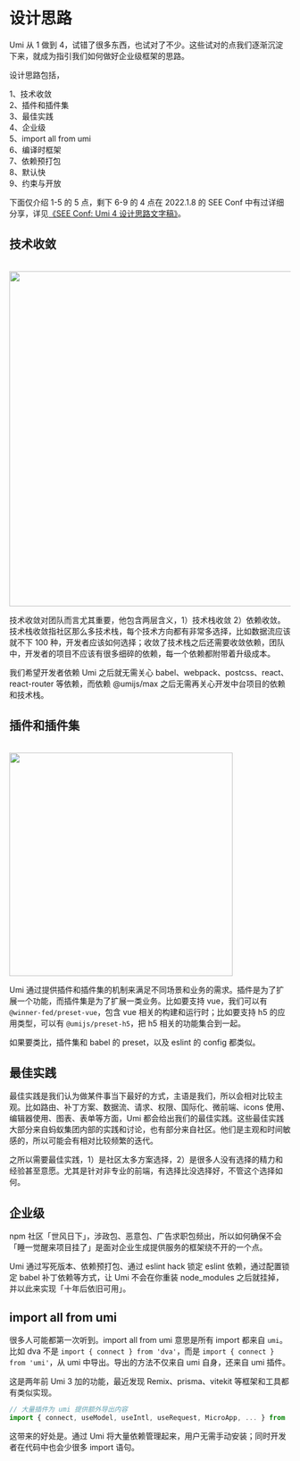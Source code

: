 # 设计思路

Umi 从 1 做到 4，试错了很多东西，也试对了不少。这些试对的点我们逐渐沉淀下来，就成为指引我们如何做好企业级框架的思路。

设计思路包括，

1、技术收敛<br />
2、插件和插件集<br />
3、最佳实践<br />
4、企业级<br />
5、import all from umi<br />
6、编译时框架<br />
7、依赖预打包<br />
8、默认快<br />
9、约束与开放<br />

下面仅介绍 1-5 的 5 点，剩下 6-9 的 4 点在 2022.1.8 的 SEE Conf 中有过详细分享，详见[《SEE Conf: Umi 4 设计思路文字稿》](https://mp.weixin.qq.com/s?__biz=MjM5NDgyODI4MQ%3D%3D&mid=2247484533&idx=1&sn=9b15a67b88ebc95476fce1798eb49146)。

## 技术收敛

<br />
<img src="https://img.alicdn.com/tfs/TB1hE8ywrr1gK0jSZFDXXb9yVXa-1227-620.png" width="600" />
<br />

技术收敛对团队而言尤其重要，他包含两层含义，1）技术栈收敛 2）依赖收敛。技术栈收敛指社区那么多技术栈，每个技术方向都有非常多选择，比如数据流应该就不下 100 种，开发者应该如何选择；收敛了技术栈之后还需要收敛依赖，团队中，开发者的项目不应该有很多细碎的依赖，每一个依赖都附带着升级成本。

我们希望开发者依赖 Umi 之后就无需关心 babel、webpack、postcss、react、react-router 等依赖，而依赖 @umijs/max 之后无需再关心开发中台项目的依赖和技术栈。

## 插件和插件集

<br />
<img src="https://img.alicdn.com/tfs/TB1mrhuwqL7gK0jSZFBXXXZZpXa-956-728.png" width="400" />
<br />

Umi 通过提供插件和插件集的机制来满足不同场景和业务的需求。插件是为了扩展一个功能，而插件集是为了扩展一类业务。比如要支持 vue，我们可以有 `@winner-fed/preset-vue`，包含 vue 相关的构建和运行时；比如要支持 h5 的应用类型，可以有 `@umijs/preset-h5`，把 h5 相关的功能集合到一起。

如果要类比，插件集和 babel 的 preset，以及 eslint 的 config 都类似。

## 最佳实践

最佳实践是我们认为做某件事当下最好的方式，主语是我们，所以会相对比较主观。比如路由、补丁方案、数据流、请求、权限、国际化、微前端、icons 使用、编辑器使用、图表、表单等方面，Umi 都会给出我们的最佳实践。这些最佳实践大部分来自蚂蚁集团内部的实践和讨论，也有部分来自社区。他们是主观和时间敏感的，所以可能会有相对比较频繁的迭代。

之所以需要最佳实践，1）是社区太多方案选择，2）是很多人没有选择的精力和经验甚至意愿。尤其是针对非专业的前端，有选择比没选择好，不管这个选择如何。

## 企业级

npm 社区「世风日下」，涉政包、恶意包、广告求职包频出，所以如何确保不会「睡一觉醒来项目挂了」是面对企业生成提供服务的框架绕不开的一个点。

Umi 通过写死版本、依赖预打包、通过 eslint hack 锁定 eslint 依赖，通过配置锁定 babel 补丁依赖等方式，让 Umi 不会在你重装 node_modules 之后就挂掉，并以此来实现「十年后依旧可用」。

## import all from umi

很多人可能都第一次听到。import all from umi 意思是所有 import 都来自 `umi`。比如 dva 不是 `import { connect } from 'dva'`，而是 `import { connect } from 'umi'`，从 umi 中导出。导出的方法不仅来自 umi 自身，还来自 umi 插件。

这是两年前 Umi 3 加的功能，最近发现 Remix、prisma、vitekit 等框架和工具都有类似实现。

```ts
// 大量插件为 umi 提供额外导出内容
import { connect, useModel, useIntl, useRequest, MicroApp, ... } from 'umi';
```

这带来的好处是。通过 Umi 将大量依赖管理起来，用户无需手动安装；同时开发者在代码中也会少很多 import 语句。

